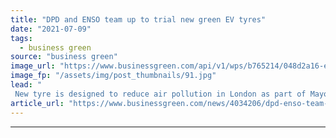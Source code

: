 ```yaml
---
title: "DPD and ENSO team up to trial new green EV tyres"
date: "2021-07-09"
tags: 
  - business green
source: "business green"
image_url: "https://www.businessgreen.com/api/v1/wps/b765214/048d2a16-e872-4d42-b06b-6295540ab403/4/ELECTRIC-DPD-VAN-9198-185x114.jpg"
image_fp: "/assets/img/post_thumbnails/91.jpg"
lead: "
 New tyre is designed to reduce air pollution in London as part of Mayor-backed Innovation Challenge ..."
article_url: "https://www.businessgreen.com/news/4034206/dpd-enso-team-trial-green-ev-tyres"
---
```


---
